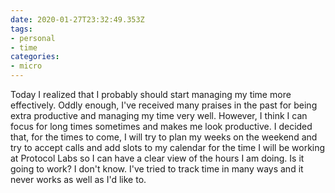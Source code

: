 ```yaml
---
date: 2020-01-27T23:32:49.353Z
tags:
- personal
- time
categories:
- micro
---
```


Today I realized that I probably should start managing my time more effectively. Oddly enough, I've received many praises in the past for being extra productive and managing my time very well. However, I think I can focus for long times sometimes and makes me look productive. I decided that, for the times to come, I will try to plan my weeks on the weekend and try to accept calls and add slots to my calendar for the time I will be working at Protocol Labs so I can have a clear view of the hours I am doing. Is it going to work? I don't know. I've tried to track time in many ways and it never works as well as I'd like to.
